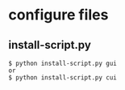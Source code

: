 #   configure files

##  install-script.py

    $ python install-script.py gui
    or
    $ python install-script.py cui

